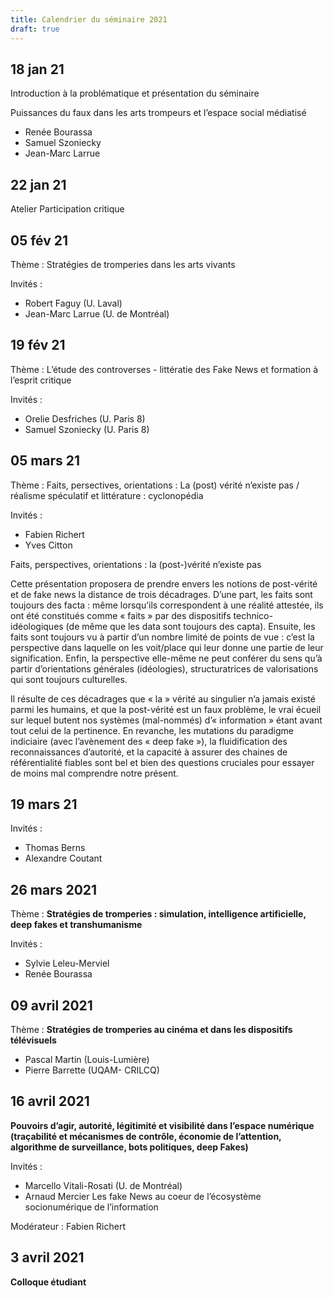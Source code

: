 ```yaml
---
title: Calendrier du séminaire 2021
draft: true
---
```


## 18 jan 21

Introduction à la problématique et présentation du séminaire

Puissances du faux dans les arts trompeurs et l’espace social médiatisé

- Renée Bourassa
- Samuel Szoniecky
- Jean-Marc Larrue

## 22 jan 21

Atelier Participation critique 

## 05 fév 21

Thème : Stratégies de tromperies dans les arts vivants

Invités : 

- Robert Faguy (U. Laval)
- Jean-Marc Larrue (U. de Montréal)

## 19 fév 21

Thème : L’étude des controverses - littératie des Fake News et  formation à l’esprit critique

Invités : 

- Orelie Desfriches (U. Paris 8)
- Samuel Szoniecky (U. Paris 8) 

## 05 mars 21

Thème : Faits, persectives, orientations : La (post) vérité n’existe pas / réalisme spéculatif et littérature : cyclonopédia

Invités :

- Fabien Richert
- Yves Citton

Faits, perspectives, orientations : la (post-)vérité n’existe pas

Cette présentation proposera de prendre envers les notions de post-vérité et de fake news la distance de trois décadrages. D’une part, les faits sont toujours des facta : même lorsqu’ils correspondent à une réalité attestée, ils ont été constitués comme « faits » par des dispositifs technico-idéologiques (de même que les data sont toujours des capta). Ensuite, les faits sont toujours vu à partir d’un nombre limité de points de vue : c’est la perspective dans laquelle on les voit/place qui leur donne une partie de leur signification. Enfin, la perspective elle-même ne peut conférer du sens qu’à partir d’orientations générales (idéologies), structuratrices de valorisations qui sont toujours culturelles.

Il résulte de ces décadrages que « la » vérité au singulier n’a jamais existé parmi les humains, et que la post-vérité est un faux problème, le vrai écueil sur lequel butent nos systèmes (mal-nommés) d’« information » étant avant tout celui de la pertinence. En revanche, les mutations du paradigme indiciaire (avec l’avènement des « deep fake »), la fluidification des reconnaissances d’autorité, et la capacité à assurer des chaines de référentialité fiables sont bel et bien des questions cruciales pour essayer de moins mal comprendre notre présent.

## 19 mars 21

Invités :

- Thomas Berns
- Alexandre Coutant

## 26 mars 2021

Thème : **Stratégies de tromperies : simulation, intelligence artificielle, deep fakes et transhumanisme**

Invités : 

- Sylvie Leleu-Merviel
- Renée Bourassa

 ## 09 avril 2021

Thème : **Stratégies de tromperies au cinéma et dans les dispositifs télévisuels**

- Pascal Martin (Louis-Lumière)
- Pierre Barrette (UQAM- CRILCQ)

## 16 avril 2021

**Pouvoirs d’agir, autorité, légitimité et visibilité dans l’espace numérique (traçabilité et mécanismes de contrôle, économie de l’attention, algorithme de surveillance, bots politiques, deep Fakes)**

Invités :

- Marcello Vitali-Rosati (U. de Montréal)
- Arnaud Mercier Les fake News au coeur de l’écosystème socionumérique de l’information

Modérateur : Fabien Richert

## 3 avril 2021

**Colloque étudiant**

